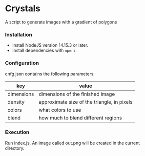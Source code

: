 # Crystals
A script to generate images with a gradient of polygons

### Installation
* Install NodeJS version 14.15.3 or later.
* Install dependencies with `npm i`

### Configuration
cnfg.json contains the following parameters:

key | value
------ | ------
dimensions | dimensions of the finished image
density | approximate size of the triangle, in pixels
colors | what colors to use
blend | how much to blend different regions

### Execution
Run index.js. An image called out.png will be created in the current directory.